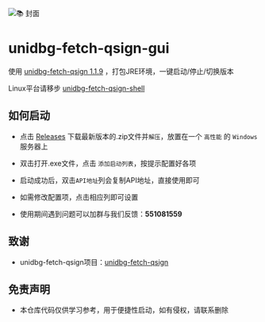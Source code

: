 
![📚 封面](https://github.com/CikeyQi/unidbg-fetch-qsign-gui/assets/61369914/18796c21-895e-416d-b5c0-2fffc366451c)

# unidbg-fetch-qsign-gui

使用 [unidbg-fetch-qsign 1.1.9](https://github.com/fuqiuluo/unidbg-fetch-qsign/releases/tag/1.1.9) ，打包JRE环境，一键启动/停止/切换版本

Linux平台请移步 [unidbg-fetch-qsign-shell](https://github.com/CikeyQi/unidbg-fetch-qsign-shell) <br>

</div>

## 如何启动

- 点击 [Releases](https://github.com/CikeyQi/unidbg-fetch-qsign-gui/releases) 下载最新版本的.zip文件并`解压`，放置在一个 `高性能` 的 `Windows` 服务器上

- 双击打开.exe文件，点击 `添加启动列表`，按提示配置好各项 

- 启动成功后，双击`API地址`列会复制API地址，直接使用即可

- 如需修改配置项，点击相应列即可设置

- 使用期间遇到问题可以加群与我们反馈：**551081559**

## 致谢

- unidbg-fetch-qsign项目：[unidbg-fetch-qsign](https://github.com/fuqiuluo/unidbg-fetch-qsign)

## 免责声明

- 本仓库代码仅供学习参考，用于便捷性启动，如有侵权，请联系删除
